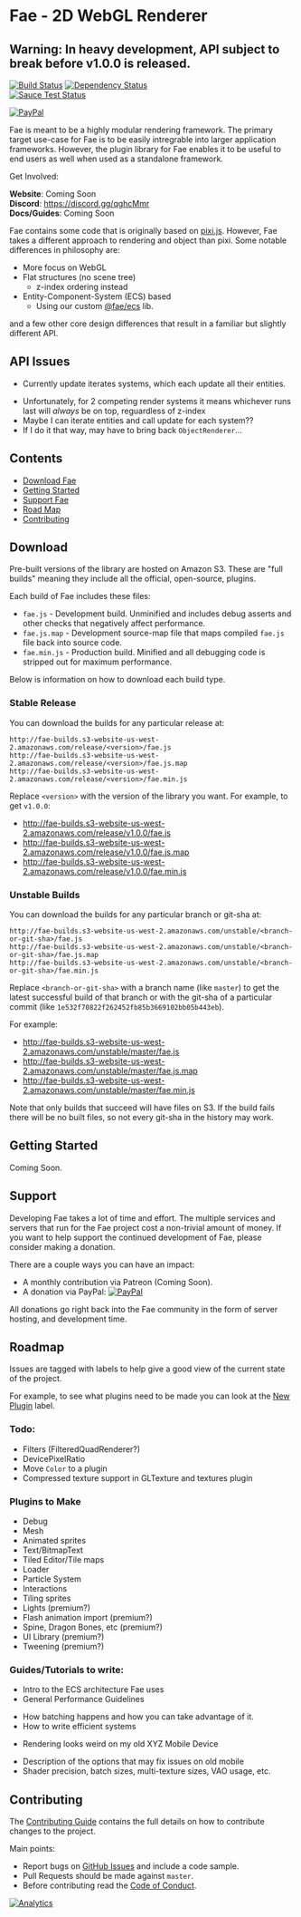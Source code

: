 # Fae - 2D WebGL Renderer

## Warning: In heavy development, API subject to break before v1.0.0 is released.

<!-- [![API Doc](https://doclets.io/Fae/fae/master.svg)](https://doclets.io/Fae/fae/master) -->
[![Build Status](https://travis-ci.org/Fae/fae.svg?branch=master)](https://travis-ci.org/Fae/fae)
[![Dependency Status](https://gemnasium.com/badges/github.com/Fae/fae.svg)](https://gemnasium.com/github.com/Fae/fae)
<br/>
[![Sauce Test Status](https://saucelabs.com/browser-matrix/faejs.svg)](https://saucelabs.com/u/faejs)
<br/>
<!-- [![Patreon](https://img.shields.io/badge/patreon-donate-yellow.svg)][patreon-donate] -->
[![PayPal](https://img.shields.io/badge/paypal-donate-yellow.svg)][paypal-donate]

Fae is meant to be a highly modular rendering framework. The primary target use-case for Fae is
to be easily intregrable into larger application frameworks. However, the plugin library for Fae
enables it to be useful to end users as well when used as a standalone framework.

Get Involved:

**Website**: Coming Soon<br />
**Discord**: https://discord.gg/qghcMmr<br />
**Docs/Guides**: Coming Soon<br />

Fae contains some code that is originally based on [pixi.js](https://github.com/pixijs/pixi.js).
However, Fae takes a different approach to rendering and object than pixi. Some notable differences
in philosophy are:

- More focus on WebGL
- Flat structures (no scene tree)
    * z-index ordering instead
- Entity-Component-System (ECS) based
    * Using our custom [@fae/ecs][ecs] lib.

and a few other core design differences that result in a familiar but slightly different API.

## API Issues

- Currently update iterates systems, which each update all their entities.
 * Unfortunately, for 2 competing render systems it means whichever runs last will *always* be on top, reguardless of z-index
 * Maybe I can iterate entities and call update for each system??
 * If I do it that way, may have to bring back `ObjectRenderer`...

## Contents

- [Download Fae](#download)
- [Getting Started](#get-started)
- [Support Fae](#support)
- [Road Map](#roadmap)
- [Contributing](#contributing)

<a name="download"></a>
## Download

Pre-built versions of the library are hosted on Amazon S3. These are "full builds" meaning they
include all the official, open-source, plugins.

Each build of Fae includes these files:

- `fae.js` - Development build. Unminified and includes debug asserts and other checks that
    negatively affect performance.
- `fae.js.map` - Development source-map file that maps compiled `fae.js` file back into source
    code.
- `fae.min.js` - Production build. Minified and all debugging code is stripped out for maximum
    performance.

Below is information on how to download each build type.

### Stable Release

You can download the builds for any particular release at:

```
http://fae-builds.s3-website-us-west-2.amazonaws.com/release/<version>/fae.js
http://fae-builds.s3-website-us-west-2.amazonaws.com/release/<version>/fae.js.map
http://fae-builds.s3-website-us-west-2.amazonaws.com/release/<version>/fae.min.js
```

Replace `<version>` with the version of the library you want. For example, to get `v1.0.0`:

- http://fae-builds.s3-website-us-west-2.amazonaws.com/release/v1.0.0/fae.js
- http://fae-builds.s3-website-us-west-2.amazonaws.com/release/v1.0.0/fae.js.map
- http://fae-builds.s3-website-us-west-2.amazonaws.com/release/v1.0.0/fae.min.js

### Unstable Builds

You can download the builds for any particular branch or git-sha at:

```
http://fae-builds.s3-website-us-west-2.amazonaws.com/unstable/<branch-or-git-sha>/fae.js
http://fae-builds.s3-website-us-west-2.amazonaws.com/unstable/<branch-or-git-sha>/fae.js.map
http://fae-builds.s3-website-us-west-2.amazonaws.com/unstable/<branch-or-git-sha>/fae.min.js
```

Replace `<branch-or-git-sha>` with a branch name (like `master`) to get the latest successful
build of that branch or with the git-sha of a particular commit (like `1e532f70822f262452fb85b3669102bb05b443eb`).

For example:

- http://fae-builds.s3-website-us-west-2.amazonaws.com/unstable/master/fae.js
- http://fae-builds.s3-website-us-west-2.amazonaws.com/unstable/master/fae.js.map
- http://fae-builds.s3-website-us-west-2.amazonaws.com/unstable/master/fae.min.js

Note that only builds that succeed will have files on S3. If the build fails there will
be no built files, so not every git-sha in the history may work.

<a name="get-started"></a>
## Getting Started

Coming Soon.

<a name="support"></a>
## Support

Developing Fae takes a lot of time and effort. The multiple services and servers that run for
the Fae project cost a non-trivial amount of money. If you want to help support the continued
development of Fae, please consider making a donation.

There are a couple ways you can have an impact:

- A monthly contribution via Patreon (Coming Soon).
- A donation via PayPal: [![PayPal](https://img.shields.io/badge/paypal-donate-yellow.svg)][paypal-donate]

All donations go right back into the Fae community in the form of server hosting, and development
time.

<a name="roadmap"></a>
## Roadmap

Issues are tagged with labels to help give a good view of the current state of the project.

For example, to see what plugins need to be made you can look at the [New Plugin](https://github.com/Fae/fae/labels/New%20Plugin) label.

### Todo:

- Filters (FilteredQuadRenderer?)
- DevicePixelRatio
- Move `Color` to a plugin
- Compressed texture support in GLTexture and textures plugin

### Plugins to Make

- Debug
- Mesh
- Animated sprites
- Text/BitmapText
- Tiled Editor/Tile maps
- Loader
- Particle System
- Interactions
- Tiling sprites
- Lights (premium?)
- Flash animation import (premium?)
- Spine, Dragon Bones, etc (premium?)
- UI Library (premium?)
- Tweening (premium?)

### Guides/Tutorials to write:

- Intro to the ECS architecture Fae uses
- General Performance Guidelines
 * How batching happens and how you can take advantage of it.
 * How to write efficient systems
- Rendering looks weird on my old XYZ Mobile Device
 * Description of the options that may fix issues on old mobile
 * Shader precision, batch sizes, multi-texture sizes, VAO usage, etc.

<a name="contributing"></a>
## Contributing

The [Contributing Guide]() contains the full details on how to contribute
changes to the project.

Main points:

- Report bugs on [GitHub Issues][github-issues] and include a code sample.
- Pull Requests should be made against `master`.
- Before contributing read the [Code of Conduct][code-of-conduct].

[mini-signals]: https://github.com/Hypercubed/mini-signals
[ee3]: https://github.com/primus/eventemitter3
[event-tests]: https://github.com/Hypercubed/EventsSpeedTests
[github-issues]: https://github.com/Fae/fae/issues
[code-of-conduct]: https://github.com/Fae/fae/blob/master/CODE_OF_CONDUCT.md
[paypal-donate]: https://www.paypal.com/cgi-bin/webscr?cmd=_donations&business=CAP4H5ZVLHMMW&lc=US&item_name=Fae&currency_code=USD&bn=PP%2dDonationsBF%3abtn_donateCC_LG%2egif%3aNonHosted
[patreon-donate]: https://www.patreon.com/user?u=2430663
[ecs]: https://github.com/Fae/ecs

[![Analytics](https://ga-beacon.appspot.com/UA-27838577-5/Fae/fae)](https://github.com/igrigorik/ga-beacon)
